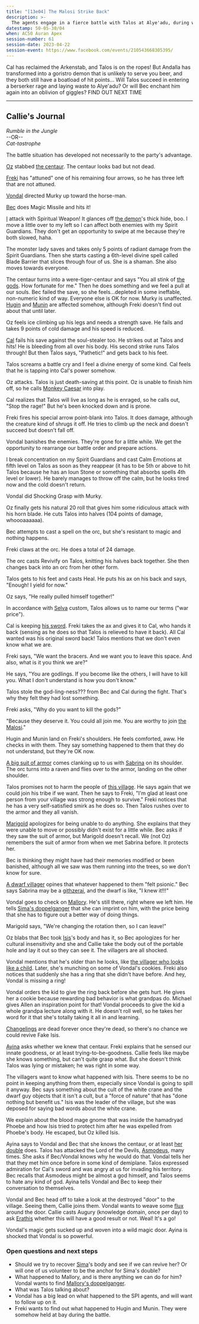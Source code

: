 ```yaml
---
title: "[13e04] The Malosi Strike Back"
description: >-
  The agents engage in a fierce battle with Talos at Alye'adu, during which Talos, transformed into a were-tiger-centaur, steals god-essence from Bec and Cal.
datestamp: 50-05-30/04
when: AC50 Auran Apex
session-number: 61
session-date: 2023-04-22
session-event: https://www.facebook.com/events/210543668305395/
---
```


Cal has reclaimed the Arkenstab, and Talos is on the ropes! But Andalla has transformed into a goristro demon that is unlikely to serve you beer, and they both still have a boatload of hit points... Will Talos succeed in entering a berserker rage and laying waste to Alye'adu? Or will Bec enchant him again into an oblivion of giggles? FIND OUT NEXT TIME

-----------------------------

## Callie's Journal

*Rumble in the Jungle*  
--OR--  
*Cat-tastrophe*

The battle situation has developed not necessarily to the party's advantage.

[Oz](../dossiers/oz) stabbed [the centaur](../dossiers/talos). The centaur looks bad but not dead.

[Freki](../dossiers/freki) has "attuned" one of his remaining four arrows, so he has three left that are not attuned.

[Vondal](../dossiers/vondal) directed Murky up toward the horse-man.

[Bec](../dossiers/bec) does Magic Missile and hits it!

[I](../dossiers/callie) attack with Spiritual Weapon! It glances off [the demon](../dossiers/andalla)'s thick hide, boo. I move a little over to my left so I can affect both enemies with my Spirit Guardians. They don't get an opportunity to swipe at me because they're both slowed, haha.

The monster lady saves and takes only 5 points of radiant damage from the Spirit Guardians. Then she starts casting a 6th-level divine spell called Blade Barrier that slices through four of us. She is a shaman. She also moves towards everyone.

The centaur turns into a were-tiger-centaur and says "You all stink of [the gods](../creatures/eternals). How fortunate for me." Then he does something and we feel a pull at our souls. Bec failed the save, so she feels...depleted in some ineffable, non-numeric kind of way. Everyone else is OK for now. Murky is unaffected. [Hugin](../dossiers/hugin) and [Munin](../dossiers/munin) are affected somehow, although Freki doesn't find out about that until later.

Oz feels ice climbing up his legs and needs a strength save. He fails and takes 9 points of cold damage and his speed is reduced.

[Cal](../dossiers/cal) fails his save against the soul-stealer too. He strikes out at Talos and hits! He is bleeding from all over his body. His second strike runs Talos through! But then Talos says, "Pathetic!" and gets back to his feet.

Talos screams a battle cry and I feel a divine energy of some kind. Cal feels that he is tapping into Cal's power somehow.

Oz attacks. Talos is just death-saving at this point. Oz is unable to finish him off, so he calls [Monkey Caesar](../dossiers/monkey) into play.

Cal realizes that Talos will live as long as he is enraged, so he calls out, "Stop the rage!" But he's been knocked down and is prone.

Freki fires his special arrow point-blank into Talos. It does damage, although the creature kind of shrugs it off. He tries to climb up the neck and doesn't succeed but doesn't fall off.

Vondal banishes the enemies. They're gone for a little while. We get the opportunity to rearrange our battle order and prepare actions.

I break concentration on my Spirit Guardians and cast Calm Emotions at fifth level on Talos as soon as they reappear (it has to be 5th or above to hit Talos because he has an Ioun Stone or something that absorbs spells 4th level or lower). He barely manages to throw off the calm, but he looks tired now and the cold doesn't return.

Vondal did Shocking Grasp with Murky.

Oz finally gets his natural 20 roll that gives him some ridiculous attack with his horn blade. He cuts Talos into halves (104 points of damage, whoooaaaaaa).

Bec attempts to cast a spell on the orc, but she's resistant to magic and nothing happens.

Freki claws at the orc. He does a total of 24 damage. 

The orc casts Revivify on Talos, knitting his halves back together. She then changes back into an orc from her other form.

Talos gets to his feet and casts Heal. He puts his ax on his back and says, "Enough! I yield for now."

Oz says, "He really pulled himself together!"

In accordance with [Selva](../locales/selva) custom, Talos allows us to name our terms ("war price").

Cal is keeping [his sword](../relics/arkenstone). Freki takes the ax and gives it to Cal, who hands it back (sensing as he does so that Talos is relieved to have it back). All Cal wanted was his original sword back! Talos mentions that we don't even know what we are.

Freki says, "We want the bracers. And we want you to leave this space. And also, what is it you think we are?"

He says, "You are godlings. If you become like the others, I will have to kill you. What I don't understand is how you don't know."

Talos stole the god-ling-ness??? from Bec and Cal during the fight. That's why they felt they had lost something.

Freki asks, "Why do you want to kill the gods?"

"Because they deserve it. You could all join me. You are worthy to join [the Malosi](../orgs/malosi)."

Hugin and Munin land on Freki's shoulders. He feels comforted, aww. He checks in with them. They say something happened to them that they do not understand, but they're OK now.

[A big suit of armor](../dossiers/mengiris) comes clanking up to us with [Sabrina](../dossiers/sabrina) on its shoulder. The orc turns into a raven and flies over to the armor, landing on the other shoulder.

Talos promises not to harm the people of [this village](../locales/alyeadu). He says again that we could join his tribe if we want. Then he says to Freki, "I'm glad at least one person from your village was strong enough to survive." Freki notices that he has a very self-satisfied smirk as he does so. Then Talos rushes over to the armor and they all vanish.

[Marigold](../dossiers/marigold-cogsworth) apologizes for being unable to do anything. She explains that they were unable to move or possibly didn't exist for a little while. Bec asks if they saw the suit of armor, but Marigold doesn't recall. We (not Oz) remembers the suit of armor from when we met Sabrina before. It protects her.

Bec is thinking they might have had their memories modified or been banished, although all we saw was them running into the trees, so we don't know for sure.

[A dwarf villager](../dossiers/rejal-bickerbeard) opines that whatever happened to them "felt psionic." Bec says Sabrina may be a [githzerai](../creatures/githzerai), and the dwarf is like, "I knew it!!!"

Vondal goes to check on [Mallory](../dossiers/mallory). He's still there, right where we left him. He tells [Sima's doppelganger](amisa-swiftaxe) that she can imprint on him, with the price being that she has to figure out a better way of doing things.

Marigold says, "We're changing the rotation then, so I can leave!"

Oz blabs that Bec took [Isis](../dossiers/isis-raksh)'s body and has it, so Bec apologizes for her cultural insensitivity and she and Callie take the body out of the portable hole and lay it out so they can see it. The villagers are all shocked.

Vondal mentions that he's older than he looks, like [the villager who looks like a child](../dossiers/robin-nimblehands). Later, she's munching on some of Vondal's cookies. Freki also notices that suddenly she has a ring that she didn't have before. And hey, Vondal is missing a ring!

Vondal orders the kid to give the ring back before she gets hurt. He gives her a cookie because rewarding bad behavior is what grandpas do. Michael gives Allen an inspiration point for that! Vondal proceeds to give the kid a whole grandpa lecture along with it. He doesn't roll well, so he takes her word for it that she's totally taking it all in and learning.

[Changelings](../creatures/changelings) are dead forever once they're dead, so there's no chance we could revive Fake Isis.

[Ayina](ayinalef) asks whether we knew that centaur. Freki explains that he sensed our innate goodness, or at least trying-to-be-goodness. Callie feels like maybe she knows something, but can't quite grasp what. But she doesn't think Talos was lying or mistaken; he was right in some way.

The villagers want to know what happened with Isis. There seems to be no point in keeping anything from them, especially since Vondal is going to spill it anyway. Bec says something about the cult of the white crane and the dwarf guy objects that it isn't a cult, but a "force of nature" that has "done nothing but benefit us." Isis was the leader of the village, but she was deposed for saying bad words about the white crane.

We explain about the blood mage gnome that was inside the hamadryad Phoebe and how Isis tried to protect him after he was expelled from Phoebe's body. He escaped, but Oz killed Isis.

Ayina says to Vondal and Bec that she knows the centaur, or at least [her double](../dossiers/felannia) does. Talos has attacked the Lord of the Devils, [Asmodeus](../dossiers/asmodeus), many times. She asks if Bec/Vondal knows why he would do that. Vondal tells her that they met him once before in some kind of demiplane. Talos expressed admiration for Cal's sword and was angry at us for invading his territory. Bec recalls that Asmodeus might be almost a god himself, and Talos seems to hate any kind of god. Ayina tells Vondal and Bec to keep their conversation to themselves.

Vondal and Bec head off to take a look at the destroyed "door" to the village. Seeing them, Callie joins them. Vondal wants to weave some [flux](../locales/flux) around the door. Callie casts Augury (knowledge domain, once per day) to ask [Erathis](../dossiers/erathis) whether this will have a good result or not. Weal! It's a go!

Vondal's magic gets sucked up and woven into a wild magic door. Ayina is shocked that Vondal is so powerful.

### Open questions and next steps

- Should we try to recover [Sima](../dossiers/sima)'s body and see if we can revive her? Or will one of us volunteer to be the anchor for Sima's double?
- What happened to Mallory, and is there anything we can do for him? Vondal wants to find [Mallory's doppelganger](../dossiers/eeoram-sufur).
- What was Talos talking about?
- Vondal has a big lead on what happened to the SPI agents, and will want to follow up on it.
- Freki wants to find out what happened to Hugin and Munin. They were somehow held at bay during the battle.
